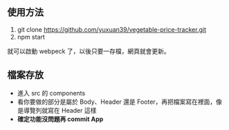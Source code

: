 ## 使用方法
1. git clone https://github.com/yuxuan39/vegetable-price-tracker.git
2. npm start  
  
就可以啟動 webpeck 了，以後只要一存檔，網頁就會更新。

## 檔案存放
* 進入 src 的 components
* 看你要做的部分是屬於 Body、Header 還是 Footer，再把檔案寫在裡面，像是導覽列就寫在 Header 這樣
* **確定功能沒問題再 commit App**



